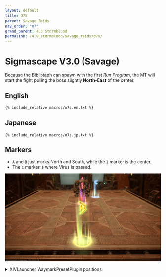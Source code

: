 ```yaml
---
layout: default
title: O7S
parent: Savage Raids
nav_order: "07"
grand_parent: 4.0 Stormblood
permalink: /4.0_stormblood/savage_raids/o7s/
---
```


# Sigmascape V3.0 (Savage)

Because the Bibliotaph can spawn with the first *Run Program*, the MT will
start the fight pulling the boss slightly **North-East** of the center.

## English
```
{% include_relative macros/o7s.en.txt %}
```

## Japanese
```
{% include_relative macros/o7s.jp.txt %}
```

## Markers

- `A` and `B` just marks North and South, while the `1` marker is the center.
- The `C` marker is where Virus is passed.

![](images/markers.jpg)
<details markdown=block>
<summary>XIVLauncher WaymarkPresetPlugin positions</summary>

```json
{
  "Name":"O7S",
  "MapID":294,
  "A":{"X":0.0,"Y":0.0,"Z":-19.0,"ID":0,"Active":true},
  "B":{"X":0.0,"Y":0.0,"Z":19.0,"ID":1,"Active":true},
  "C":{"X":5.0,"Y":0.0,"Z":-8.0,"ID":2,"Active":true},
  "D":{"X":0.0,"Y":0.0,"Z":0.0,"ID":3,"Active":false},
  "One":{"X":0.0,"Y":0.0,"Z":0.0,"ID":4,"Active":true},
  "Two":{"X":0.0,"Y":0.0,"Z":0.0,"ID":5,"Active":false},
  "Three":{"X":0.0,"Y":0.0,"Z":0.0,"ID":6,"Active":false},
  "Four":{"X":0.0,"Y":0.0,"Z":0.0,"ID":7,"Active":false}
}
```

## Guardian Programs

Although the programs loaded on the two screens in the background may look
random, the actual sequence is just one of four possible paths.

![](images/program_sequence.jpg)
